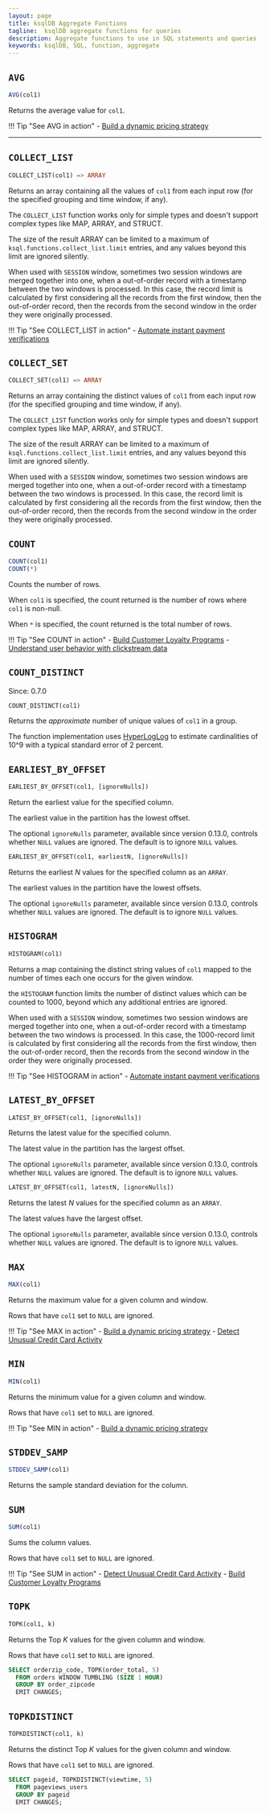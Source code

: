 ```yaml
---
layout: page
title: ksqlDB Aggregate Functions
tagline:  ksqlDB aggregate functions for queries
description: Aggregate functions to use in SQL statements and queries
keywords: ksqlDB, SQL, function, aggregate
---
```


## **`AVG`**

```sql title="Applies to: stream, table<br>Since: 0.6.0"
AVG(col1)
```

Returns the average value for `col1`.

!!! Tip "See AVG in action"
    - [Build a dynamic pricing strategy](https://developer.confluent.io/tutorials/dynamic-pricing/confluent.html#ksqldb-code)

---

## `COLLECT_LIST`

```sql title="Applies to: stream, table<br>"
COLLECT_LIST(col1) => ARRAY
```

Returns an array containing all the values of `col1` from each
input row (for the specified grouping and time window, if any).

The `COLLECT_LIST` function works only for simple types and doesn't support
complex types like MAP, ARRAY, and STRUCT.

The size of the result ARRAY can be limited to a maximum of
`ksql.functions.collect_list.limit` entries, and any values beyond this
limit are ignored silently.

When used with `SESSION` window, sometimes two session windows are merged
together into one, when a out-of-order record with a timestamp between
the two windows is processed. In this case, the record limit is calculated by
first considering all the records from the first window, then the out-of-order
record, then the records from the second window in the order they were
originally processed.

!!! Tip "See COLLECT_LIST in action"
    - [Automate instant payment verifications](https://developer.confluent.io/tutorials/payment-status-check/confluent.html#ksqldb-code)

## `COLLECT_SET`

```sql title="Applies to: stream<br>"
COLLECT_SET(col1) => ARRAY
```

Returns an array containing the distinct values of `col1` from
each input row (for the specified grouping and time window, if any).

The `COLLECT_LIST` function works only for simple types and doesn't support
complex types like MAP, ARRAY, and STRUCT.

The size of the result ARRAY can be limited to a maximum of
`ksql.functions.collect_list.limit` entries, and any values beyond this
limit are ignored silently.

When used with a `SESSION` window, sometimes two session windows are merged
together into one, when a out-of-order record with a timestamp between
the two windows is processed. In this case, the record limit is calculated by
first considering all the records from the first window, then the out-of-order
record, then the records from the second window in the order they were
originally processed.

## `COUNT`

```sql title="Applies to: stream, table<br>"
COUNT(col1)
COUNT(*)
```

Counts the number of rows.

When `col1` is specified, the count returned is the number of rows where
`col1` is non-null.

When `*` is specified, the count returned is the total number of rows.

!!! Tip "See COUNT in action"
    - [Build Customer Loyalty Programs](https://developer.confluent.io/tutorials/loyalty-rewards/confluent.html#ksqldb-code)
    - [Understand user behavior with clickstream data](https://developer.confluent.io/tutorials/clickstream/confluent.html#ksqldb-code)

## `COUNT_DISTINCT`

Since: 0.7.0

```sql  title="Applies to: stream<br>Since: 0.7.0"
COUNT_DISTINCT(col1)
```

Returns the _approximate_ number of unique values of `col1` in a group.

The function implementation uses [HyperLogLog](https://en.wikipedia.org/wiki/HyperLogLog)
to estimate cardinalities of 10^9 with a typical standard error of 2 percent.

## `EARLIEST_BY_OFFSET`

```sql title="Applies to: stream<br>Since: 0.10.0"
EARLIEST_BY_OFFSET(col1, [ignoreNulls])
```

Return the earliest value for the specified column.

The earliest value in the partition has the lowest offset. 

The optional `ignoreNulls` parameter, available since version 0.13.0,
controls whether `NULL` values are ignored. The default is to ignore
`NULL` values.

```sql  title="Applies to: stream<br>Since: 0.13.0"
EARLIEST_BY_OFFSET(col1, earliestN, [ignoreNulls])
```

Returns the earliest _N_ values for the specified column as an `ARRAY`.

The earliest values in the partition have the lowest offsets.

The optional `ignoreNulls` parameter, available since version 0.13.0,
controls whether `NULL` values are ignored. The default is to ignore
`NULL` values.

## `HISTOGRAM`

```sql title="Applies to: stream, table<br>"
HISTOGRAM(col1)
```

Returns a map containing the distinct string values of `col1`
mapped to the number of times each one occurs for the given window.

the `HISTOGRAM` function limits the number of distinct values which can be
counted to 1000, beyond which any additional entries are ignored.

When used with a `SESSION` window, sometimes two session windows are merged
together into one, when a out-of-order record with a timestamp between
the two windows is processed. In this case, the 1000-record limit is calculated
by first considering all the records from the first window, then the
out-of-order record, then the records from the second window in the order they
were originally processed.

!!! Tip "See HISTOGRAM in action"
    - [Automate instant payment verifications](https://developer.confluent.io/tutorials/payment-status-check/confluent.html#ksqldb-code)

## `LATEST_BY_OFFSET`

```sql title="Applies to: stream<br>Since: 0.8.0"
LATEST_BY_OFFSET(col1, [ignoreNulls])
```

Returns the latest value for the specified column.

The latest value in the partition has the largest offset. 

The optional `ignoreNulls` parameter, available since version 0.13.0,
controls whether `NULL` values are ignored. The default is to ignore
`NULL` values.

```sql title="Applies to: stream<br>Since: 0.13.0"
LATEST_BY_OFFSET(col1, latestN, [ignoreNulls])
```

Returns the latest _N_ values for the specified column as an `ARRAY`.

The latest values have the largest offset.

The optional `ignoreNulls` parameter, available since version 0.13.0,
controls whether `NULL` values are ignored. The default is to ignore
`NULL` values.

## `MAX`

```sql title="Applies to: stream<br>"
MAX(col1)
```

Returns the maximum value for a given column and window.

Rows that have `col1` set to `NULL` are ignored.

!!! Tip "See MAX in action"
    - [Build a dynamic pricing strategy](https://developer.confluent.io/tutorials/dynamic-pricing/confluent.html#ksqldb-code)
    - [Detect Unusual Credit Card Activity](https://developer.confluent.io/tutorials/credit-card-activity/confluent.html#ksqldb-code)

## `MIN`

```sql title="Applies to: stream<br>"
MIN(col1)
```

Returns the minimum value for a given column and window.

Rows that have `col1` set to `NULL` are ignored.

!!! Tip "See MIN in action"
    - [Build a dynamic pricing strategy](https://developer.confluent.io/tutorials/dynamic-pricing/confluent.html#ksqldb-code)

## `STDDEV_SAMP`

```sql title="Applies to: stream, table<br>Since: 0.16.0"
STDDEV_SAMP(col1)
```

Returns the sample standard deviation for the column.

## `SUM`

```sql title="Applies to: stream, table<br>"
SUM(col1)
```
Sums the column values.

Rows that have `col1` set to `NULL` are ignored.

!!! Tip "See SUM in action"
    - [Detect Unusual Credit Card Activity](https://developer.confluent.io/tutorials/credit-card-activity/confluent.html#ksqldb-code)
    - [Build Customer Loyalty Programs](https://developer.confluent.io/tutorials/loyalty-rewards/confluent.html#ksqldb-code)

## `TOPK`

```sql title="Applies to: stream<br>"
TOPK(col1, k)
```

Returns the Top *K* values for the given column and window.

Rows that have `col1` set to `NULL` are ignored.

```sql title="Example", hl_lines="1"
SELECT orderzip_code, TOPK(order_total, 5) 
  FROM orders WINDOW TUMBLING (SIZE 1 HOUR)
  GROUP BY order_zipcode
  EMIT CHANGES;
```

## `TOPKDISTINCT`

```sql title="Applies to: stream<br>"
TOPKDISTINCT(col1, k)
```

Returns the distinct Top *K* values for the given column and window.

Rows that have `col1` set to `NULL` are ignored.

```sql title="Example", hl_lines="1"
SELECT pageid, TOPKDISTINCT(viewtime, 5)
  FROM pageviews_users
  GROUP BY pageid
  EMIT CHANGES;
```
